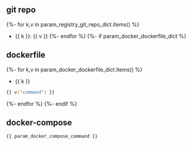 ## git repo
{%- for k,v in param_registry_git_repo_dict.items() %}
  - {{ k }}: {{ v }}
{%- endfor %}
{%- if param_docker_dockerfile_dict %}
## dockerfile
{%- for k,v in param_docker_dockerfile_dict.items() %}
- {{ k }}
```bash
{{ v["command"] }}
```
{%- endfor %}
{%- endif %}
## docker-compose
```bash
{{ param_docker_compose_command }}
```